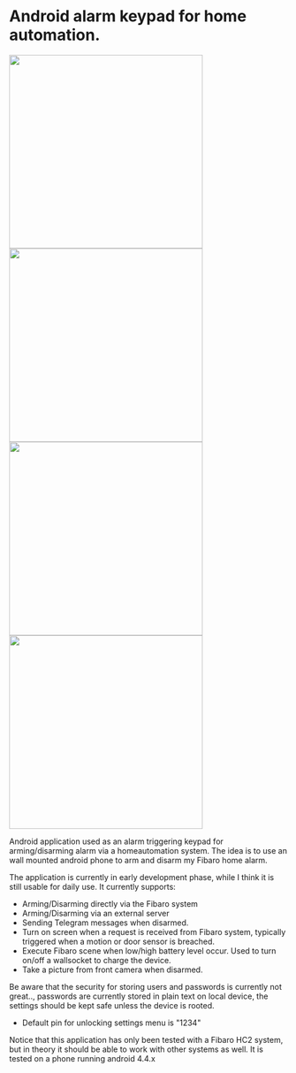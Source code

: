 # Android alarm keypad for home automation.

<img src="https://cloud.githubusercontent.com/assets/756370/14658381/a270953a-0693-11e6-8a3c-236fedf1ac3d.png" width="350">
<img src="https://cloud.githubusercontent.com/assets/756370/14658388/b798f6e6-0693-11e6-854c-9c3f64eae87b.png" width="350">
<img src="https://cloud.githubusercontent.com/assets/756370/14658397/c731e7ca-0693-11e6-8584-482df136bd69.png" width="350">
<img src="https://cloud.githubusercontent.com/assets/756370/14658623/9314a17e-0695-11e6-81a8-83a59a2198fd.png" width="350">

Android application used as an alarm triggering keypad for arming/disarming alarm via a homeautomation system. 
The idea is to use an wall mounted android phone to arm and disarm my Fibaro home alarm.

The application is currently in early development phase, while I think it is still usable for daily use.
It currently supports:
- Arming/Disarming directly via the Fibaro system
- Arming/Disarming via an external server
- Sending Telegram messages when disarmed.
- Turn on screen when a request is received from Fibaro system, typically triggered when a motion or door sensor is breached.
- Execute Fibaro scene when low/high battery level occur. Used to turn on/off a wallsocket to charge the device.
- Take a picture from front camera when disarmed.


Be aware that the security for storing users and passwords is currently not great.., passwords are currently stored in plain text on local device, the settings should be kept safe unless the device is rooted.

- Default pin for unlocking settings menu is "1234"

Notice that this application has only been tested with a Fibaro HC2 system, but in theory it should be able to work with other systems as well. It is tested on a phone running android 4.4.x

